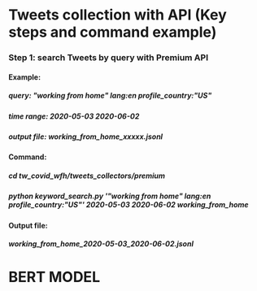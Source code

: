 
# Tweets collection with API (Key steps and command example)

### Step 1: search Tweets by query with Premium API

#### Example:  
##### query: "working from home" lang:en profile_country:"US" 
##### time range: 2020-05-03 2020-06-02 
##### output file: working_from_home_xxxxx.jsonl 

#### Command: 
##### cd tw_covid_wfh/tweets_collectors/premium 
##### python keyword_search.py '"working from home" lang:en profile_country:"US"' 2020-05-03 2020-06-02 working_from_home 

#### Output file: 
##### working_from_home_2020-05-03_2020-06-02.jsonl 

# BERT MODEL 
